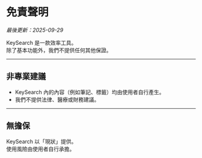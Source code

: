 # 免責聲明

_最後更新：2025-09-29_

KeySearch 是一款效率工具。  
除了基本功能外，我們不提供任何其他保證。

---

## 非專業建議
- KeySearch 內的內容（例如筆記、標籤）均由使用者自行產生。  
- 我們不提供法律、醫療或財務建議。  

---

## 無擔保
KeySearch 以「現狀」提供。  
使用風險由使用者自行承擔。
